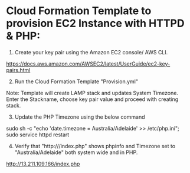 # Cloud Formation Template to provision EC2 Instance with HTTPD & PHP: 

1) Create your key pair using the Amazon EC2 console/ AWS CLI.  

https://docs.aws.amazon.com/AWSEC2/latest/UserGuide/ec2-key-pairs.html

2) Run the Cloud Formation Template "Provision.yml"

Note: Template will create LAMP stack and updates System Timezone. Enter the Stackname, choose key pair value and proceed with creating stack. 

3) Update the PHP Timezone using the below command

sudo sh -c "echo 'date.timezone = Australia/Adelaide' >> /etc/php.ini"; sudo service httpd restart

4) Verify that "http://<your vm ip>/index.php" shows phpinfo and Timezone set to "Australia/Adelaide" both system wide and in PHP.

http://13.211.109.166/index.php
